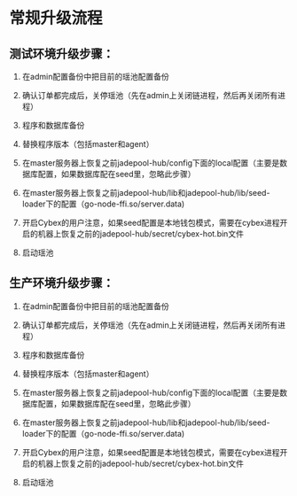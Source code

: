 # 常规升级流程

## 测试环境升级步骤：

1. 在admin配置备份中把目前的瑶池配置备份

2. 确认订单都完成后，关停瑶池（先在admin上关闭链进程，然后再关闭所有进程）

3. 程序和数据库备份

4. 替换程序版本（包括master和agent）

5. 在master服务器上恢复之前jadepool-hub/config下面的local配置（主要是数据库配置，如果数据库配在seed里，忽略此步骤）

6. 在master服务器上恢复之前jadepool-hub/lib和jadepool-hub/lib/seed-loader下的配置（go-node-ffi.so/server.data) 

7. 开启Cybex的用户注意，如果seed配置是本地钱包模式，需要在cybex进程开启的机器上恢复之前的jadepool-hub/secret/cybex-hot.bin文件

8. 启动瑶池




## 生产环境升级步骤：

1. 在admin配置备份中把目前的瑶池配置备份
2. 确认订单都完成后，关停瑶池（先在admin上关闭链进程，然后再关闭所有进程）

3. 程序和数据库备份

4. 替换程序版本（包括master和agent）

5. 在master服务器上恢复之前jadepool-hub/config下面的local配置（主要是数据库配置，如果数据库配在seed里，忽略此步骤）

6. 在master服务器上恢复之前jadepool-hub/lib和jadepool-hub/lib/seed-loader下的配置（go-node-ffi.so/server.data) 

7. 开启Cybex的用户注意，如果seed配置是本地钱包模式，需要在cybex进程开启的机器上恢复之前的jadepool-hub/secret/cybex-hot.bin文件

8. 启动瑶池

